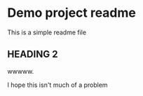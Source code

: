# Demo project readme

This is a simple readme file

## HEADING 2

wwwww.

I hope this isn't much of a problem